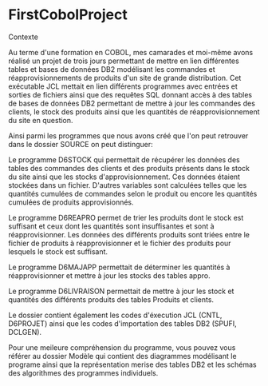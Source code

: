 # FirstCobolProject
Contexte

Au terme d'une formation en COBOL, mes camarades et moi-même avons réalisé un projet de trois jours permettant de mettre en lien différentes tables et bases de données DB2 modélisant les commandes et réapprovisionnements de produits d'un site de grande distribution.
Cet exécutable JCL mettait en lien différents programmes avec entrées et sorties de fichiers ainsi que des requêtes SQL donnant accès à des tables de bases de données DB2 permettant de mettre à jour les commandes des clients, le stock des produits ainsi que les quantités de réapprovisionnement du site en question.


Ainsi parmi les programmes que nous avons créé que l'on peut retrouver dans le dossier SOURCE on peut distinguer:

Le programme D6STOCK qui permettait de récupérer les données des tables des commandes des clients et des produits présents dans le stock du site ainsi que les stocks d'approvisionnement. Ces données étaient stockées dans un fichier. D'autres variables sont calculées telles que les quantités cumulées de commandes selon le produit ou encore les quantités cumulées de produits approvisionnés.

Le programme D6REAPRO permet de trier les produits dont le stock est suffisant et ceux dont les quantités sont insuffisantes et sont à réapprovisionner. Les données des différents produits sont triées entre le fichier de produits à réapprovisionner et le fichier des produits pour lesquels le stock est suffisant.

Le programme D6MAJAPP permettait de déterminer les quantités à réapprovisionner et mettre à jour les stocks des tables appro.

Le programme D6LIVRAISON permettait de mettre à jour les stock et quantités des différents produits des tables Produits et clients.

Le dossier contient également les codes d'éxecution JCL (CNTL, D6PROJET) ainsi que les codes d'importation des tables DB2 (SPUFI, DCLGEN).

Pour une meileure compréhension du programme, vous pouvez vous référer au dossier Modèle qui contient des diagrammes modélisant le programe ainsi que la représentation merise des tables DB2 et les schémas des algorithmes des programmes individuels.
